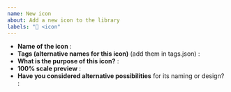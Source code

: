```yaml
---
name: New icon
about: Add a new icon to the library
labels: "🎨 <icon"
---
```


<!-- Thanks for submitting an icon! Please make sure you read the icon design guide
at https://github.com/lucide-icons/lucide/blob/master/docs/ICON_DESIGN_GUIDE.md beforehand,
and please fill everything below. -->

- **Name of the icon** : <!-- `icon` -->
- **Tags (alternative names for this icon)** (add them in tags.json) :  
- **What is the purpose of this icon?** : <!-- Shows that one can click it to... / Is used to denote or label... -->
- **100% scale preview** : <!-- upload an image -->
- **Have you considered alternative possibilities** for its naming or design? : 
